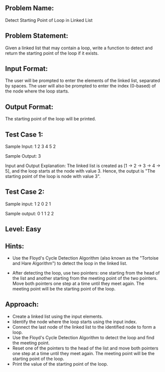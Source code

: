 ## Problem Name:
Detect Starting Point of Loop in Linked List

## Problem Statement:
Given a linked list that may contain a loop, write a function to detect and return the starting point of the loop if it exists.


## Input Format:
The user will be prompted to enter the elements of the linked list, separated by spaces.
The user will also be prompted to enter the index (0-based) of the node where the loop starts.

## Output Format:
The starting point of the loop will be printed.

## Test Case 1:
Sample Input:
1 2 3 4 5
2

Sample Output:
3

Input and Output Explanation:
The linked list is created as [1 -> 2 -> 3 -> 4 -> 5], and the loop starts at the node with value 3. Hence, the output is "The starting point of the loop is node with value 3".

## Test Case 2:
Sample input:
1 2 0 2 1

Sample output:
0 1 1 2 2

## Level: Easy

## Hints:
- Use the Floyd's Cycle Detection Algorithm (also known as the "Tortoise and Hare Algorithm") to detect the loop in the linked list.

- After detecting the loop, use two pointers: one starting from the head of the list and another starting from the meeting point of the two pointers.
Move both pointers one step at a time until they meet again. The meeting point will be the starting point of the loop.


## Approach:
- Create a linked list using the input elements.
- Identify the node where the loop starts using the input index.
- Connect the last node of the linked list to the identified node to form a loop.
- Use the Floyd's Cycle Detection Algorithm to detect the loop and find the meeting point.
- Reset one of the pointers to the head of the list and move both pointers one step at a time until they meet again. The meeting point will be the starting point of the loop.
- Print the value of the starting point of the loop.
